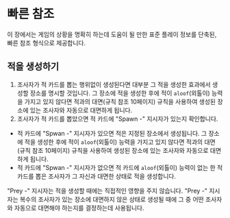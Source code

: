 빠른 참조
=======

이 장에서는 게임의 상황을 명확히 하는데 도움이 될 만한 표준 플레이 정보를 단축된, 빠른 참조 형식으로 제공합니다.

## 적을 생성하기
1. 조사자가 적 카드를 뽑는 행위없이 생성된다면 대부분 그 적을 생성한 효과에서 생성할 장소를 명시할 것입니다. 그 장소에 적을 생성한 후에 적이 `aloof`(외톨이) 능력을 가지고 있지 않다면 적과의 대면(규칙 참조 10페이지) 규칙을 사용하여 생성된 장소에 있는 조사자와 자동으로 대면하게 됩니다.
1. 조사자가 적 카드를 뽑았으면 적 카드에 "Spawn -" 지시자가 있는지 확인합니다.
  * 적 카드에 "Spwan -" 지시자가 있으면 적은 지정된 장소에서 생성됩니다. 그 장소에 적을 생성한 후에 적이 `aloof`(외톨이) 능력을 가지고 있지 않다면 적과의 대면(규칙 참조 10페이지) 규칙을 사용하여 생성된 장소에 있는 조사자와 자동으로 대면하게 됩니다.
  * 적 카드에 "Spwan -" 지시자가 없으면 적 카드에 `aloof`(외톨이) 능력이 없는 한 적 카드를 뽑은 조사자가 그 자신과 대면한 상태로 적을 생성합니다.

"Prey -" 지시자는 적을 생성할 때에는 직접적인 영향을 주지 않습니다. "Prey -" 지시자는 복수의 조사자가 있는 장소에 대면하지 않은 상태로 생성될 때에 그 중 어떤 조사자와 자동으로 대면해야 하는지를 결정하는데 사용됩니다.
